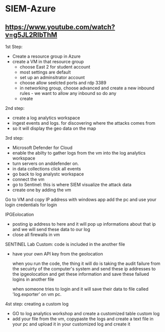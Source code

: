 # SIEM-Azure
## https://www.youtube.com/watch?v=g5JL2RIbThM

1st Step:
- Create a resource group in Azure
- create a VM in that resource group
    - choose East 2 for student account
    - most settings are default
    - set up an adminsitrator account
    - choose allow seelcted ports and rdp 3389
    - in networking group, choose advanced and create a new inbound rules
          - we want to allow any inbound so do any
    - create
 
2nd step: 
  - create a log analytics workspace
  - ingest events and logs. for discovering where the attacks comes from
  - so it will display the geo data on the map


3rd step: 
- Microsoft Defender for Cloud
- enable the abilty to gather logs from the vm into the log analytics workspace
- turn servers on anddefender on.
- in data collections click all events
- go back to log analystc workspace
- connect the vm
- go to Sentinel: this is where SIEM visualize the attack data
- create one by adding the vm


Go to VM and copy IP address
with windows app add the pc and use your login credentials for login

IPGEolocation 
- posting ip address to here and it will pop up informations about that ip and we will send these data to our log
- close all firewalls in vm

SENTINEL Lab Custom: code is included in the another file
- have your own API key from the geolocation

  when you run the code, the thing it will do is taking the audit failure from the secuirty of the computer's system and send these ip addresses to the ipgeolocation and get these information and save these failued logins in another file

  when someone tries to login and it will save their data to file called 'log.exporter' on vm pc.


4st step: creating  a custom log
- GO to log analytics workshop and create a customized table custom log
- add your file from the vm, copypaste the logs and create a text file in your pc and upload it in your customized log and create it

  




